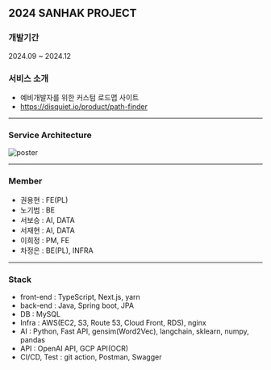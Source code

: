 ## 2024 SANHAK PROJECT


### 개발기간

2024.09 ~ 2024.12

### 서비스 소개

- 예비개발자를 위한 커스텀 로드맵 사이트
- <https://disquiet.io/product/path-finder>

---

### Service Architecture

![poster](readme_asset/Service%20Architecture.png)

---

### Member

- 권용현 : FE(PL)
- 노기범 : BE
- 서보승 : AI, DATA
- 서재현 : AI, DATA
- 이희정 : PM, FE
- 차정은 : BE(PL), INFRA

----

### Stack
- front-end : TypeScript, Next.js, yarn
- back-end : Java, Spring boot, JPA
- DB : MySQL
- Infra : AWS(EC2, S3, Route 53, Cloud Front, RDS), nginx
- AI : Python, Fast API, gensim(Word2Vec), langchain, sklearn, numpy, pandas
- API : OpenAI API, GCP API(OCR)
- CI/CD, Test : git action, Postman, Swagger